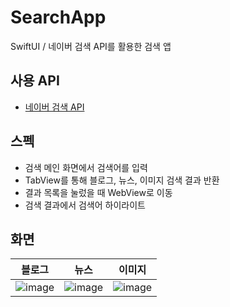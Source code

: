 # SearchApp
SwiftUI / 네이버 검색 API를 활용한 검색 앱

## 사용 API
- [네이버 검색 API](https://developers.naver.com/docs/serviceapi/search/blog/blog.md#%EB%B8%94%EB%A1%9C%EA%B7%B8)

## 스펙
- 검색 메인 화면에서 검색어를 입력
- TabView를 통해 블로그, 뉴스, 이미지 검색 결과 반환
- 결과 목록을 눌렀을 때 WebView로 이동
- 검색 결과에서 검색어 하이라이트

## 화면

|블로그|뉴스|이미지|
|-|-|-|
|![image](https://user-images.githubusercontent.com/22000470/192440135-c9986bc4-3636-424b-81ff-9e45daf39a6f.png)|![image](https://user-images.githubusercontent.com/22000470/192440234-93fa6678-4eb2-4773-b2fa-b00d2a08157a.png)|![image](https://user-images.githubusercontent.com/22000470/192440263-d13cd30c-2a14-4495-9051-a3daae671935.png)|
